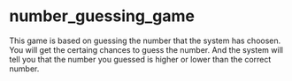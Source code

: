# number_guessing_game
This game is based on guessing the number that the system has choosen. 
You will get the certaing chances to guess the number.
And the system will tell you that the number you guessed is higher or lower than the correct number.
